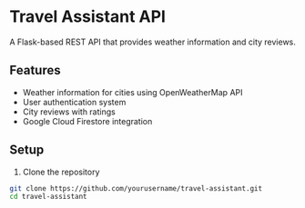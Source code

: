 # Travel Assistant API

A Flask-based REST API that provides weather information and city reviews.

## Features

- Weather information for cities using OpenWeatherMap API
- User authentication system
- City reviews with ratings
- Google Cloud Firestore integration

## Setup

1. Clone the repository
```bash
git clone https://github.com/yourusername/travel-assistant.git
cd travel-assistant
```
